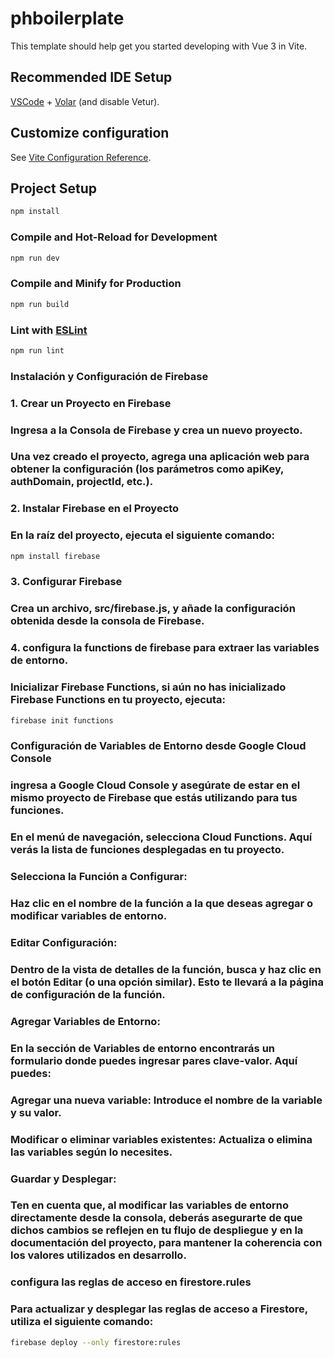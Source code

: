 # phboilerplate

This template should help get you started developing with Vue 3 in Vite.

## Recommended IDE Setup

[VSCode](https://code.visualstudio.com/) + [Volar](https://marketplace.visualstudio.com/items?itemName=Vue.volar) (and disable Vetur).

## Customize configuration

See [Vite Configuration Reference](https://vite.dev/config/).

## Project Setup

```sh
npm install
```

### Compile and Hot-Reload for Development

```sh
npm run dev
```

### Compile and Minify for Production

```sh
npm run build
```

### Lint with [ESLint](https://eslint.org/)

```sh
npm run lint
```
### Instalación y Configuración de Firebase
### 1. Crear un Proyecto en Firebase
### Ingresa a la Consola de Firebase y crea un nuevo proyecto.
### Una vez creado el proyecto, agrega una aplicación web para obtener la configuración (los parámetros como apiKey, authDomain, projectId, etc.).
### 2. Instalar Firebase en el Proyecto
### En la raíz del proyecto, ejecuta el siguiente comando:

```sh
npm install firebase
```

### 3. Configurar Firebase
### Crea un archivo, src/firebase.js, y añade la configuración obtenida desde la consola de Firebase.

### 4. configura la functions de firebase para extraer las variables de entorno.
### Inicializar Firebase Functions, si aún no has inicializado Firebase Functions en tu proyecto, ejecuta:
```sh
firebase init functions
```
### Configuración de Variables de Entorno desde Google Cloud Console
### ingresa a Google Cloud Console y asegúrate de estar en el mismo proyecto de Firebase que estás utilizando para tus funciones.

### En el menú de navegación, selecciona Cloud Functions. Aquí verás la lista de funciones desplegadas en tu proyecto.

### Selecciona la Función a Configurar:
### Haz clic en el nombre de la función a la que deseas agregar o modificar variables de entorno.

### Editar Configuración:
### Dentro de la vista de detalles de la función, busca y haz clic en el botón Editar (o una opción similar). Esto te llevará a la página de configuración de la función.

### Agregar Variables de Entorno:
### En la sección de Variables de entorno encontrarás un formulario donde puedes ingresar pares clave-valor. Aquí puedes:

### Agregar una nueva variable: Introduce el nombre de la variable y su valor.
### Modificar o eliminar variables existentes: Actualiza o elimina las variables según lo necesites.
### Guardar y Desplegar:

### Ten en cuenta que, al modificar las variables de entorno directamente desde la consola, deberás asegurarte de que dichos cambios se reflejen en tu flujo de despliegue y en la documentación del proyecto, para mantener la coherencia con los valores utilizados en desarrollo.

### configura las reglas de acceso en firestore.rules
### Para actualizar y desplegar las reglas de acceso a Firestore, utiliza el siguiente comando:

```sh
firebase deploy --only firestore:rules
```
